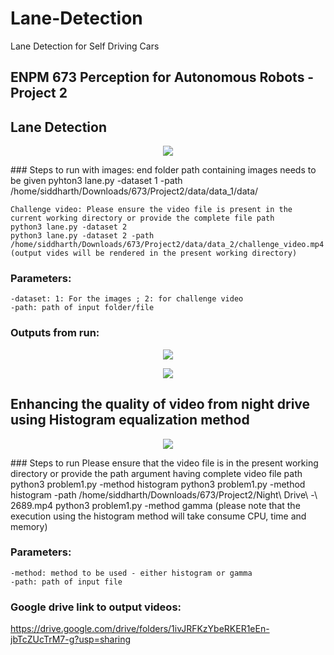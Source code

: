 # Lane-Detection
Lane Detection for Self Driving Cars

## ENPM 673 Perception for Autonomous Robots - Project 2

## Lane Detection
<p align="center">
<img src="data/test_video.gif"/>
</p>
### Steps to run
	with images: end folder path containing images needs to be given
	pyhton3 lane.py -dataset 1 -path /home/siddharth/Downloads/673/Project2/data/data_1/data/

	Challenge video: Please ensure the video file is present in the current working directory or provide the complete file path
	python3 lane.py -dataset 2
	python3 lane.py -dataset 2 -path /home/siddharth/Downloads/673/Project2/data/data_2/challenge_video.mp4
	(output vides will be rendered in the present working directory)

### Parameters:
	-dataset: 1: For the images ; 2: for challenge video
	-path: path of input folder/file

### Outputs from run:
<p align="center">
<img src="data/LaneDetection_DataSet_1.gif"/>
</p>
<p align="center">
<img src="data/Lane_Detection_video_challenge.gif"/>
</p>


## Enhancing the quality of video from night drive using Histogram equalization method
<p align="center">
<img src="data/Night_Drive_Gamma_Correction.gif"/>
</p>
### Steps to run
	Please ensure that the video file is in the present working directory or provide the path argument having complete video file path
	python3 problem1.py -method  histogram
	python3 problem1.py -method  histogram -path /home/siddharth/Downloads/673/Project2/Night\ Drive\ -\ 2689.mp4
	python3 problem1.py -method  gamma
        (please note that the execution using the histogram method will take consume CPU, time and memory)

### Parameters:
	-method: method to be used - either histogram or gamma
	-path: path of input file

### Google drive link to output videos: 
  https://drive.google.com/drive/folders/1ivJRFKzYbeRKER1eEn-jbTcZUcTrM7-g?usp=sharing
